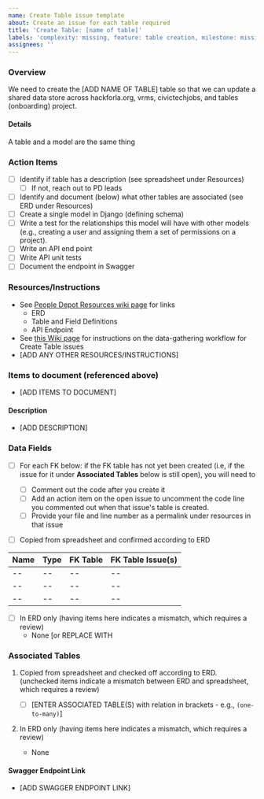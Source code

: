 ```yaml
---
name: Create Table issue template
about: Create an issue for each table required
title: 'Create Table: [name of table]'
labels: 'complexity: missing, feature: table creation, milestone: missing, role: back end, s: CTJ, s: hackforla.org, s: kb, s: tables, s: VRMS, size: 2pt'
assignees: ''
---
```


### Overview

We need to create the [ADD NAME OF TABLE] table so that we can update a shared data store across hackforla.org, vrms, civictechjobs, and tables (onboarding) project.

#### Details

A table and a model are the same thing

### Action Items

- [ ] Identify if table has a description (see spreadsheet under Resources)
    - [ ] If not, reach out to PD leads
- [ ] Identify and document (below) what other tables are associated (see ERD under Resources)
- [ ] Create a single model in Django (defining schema)
- [ ] Write a test for the relationships this model will have with other models (e.g., creating a user and assigning them a set of permissions on a project).
- [ ] Write an API end point
- [ ] Write API unit tests
- [ ] Document the endpoint in Swagger

### Resources/Instructions

- See [People Depot Resources wiki page](https://github.com/hackforla/peopledepot/wiki/Resources-and-Links) for links
    - ERD
    - Table and Field Definitions
    - API Endpoint
- See [this Wiki page](https://github.com/hackforla/peopledepot/wiki/Create-Table-issues-data-gathering-workflow) for instructions on the data-gathering workflow for Create Table issues
- [ADD ANY OTHER RESOURCES/INSTRUCTIONS]

### Items to document (referenced above)

- [ADD ITEMS TO DOCUMENT]

#### Description

- [ADD DESCRIPTION]

### Data Fields

- [ ] For each FK below: if the FK table has not yet been created (i.e, if the issue for it under **Associated Tables** below is still open), you will need to

    - [ ] Comment out the code after you create it
    - [ ] Add an action item on the open issue to uncomment the code line you commented out when that issue's table is created.
    - [ ] Provide your file and line number as a permalink under resources in that issue

- [ ] Copied from spreadsheet and confirmed according to ERD

| Name | Type | FK Table | FK Table Issue(s) |
| ---- | ---- | -------- | ----------------- |
| --   | --   | --       | --                |
| --   | --   | --       | --                |
| --   | --   | --       | --                |

- [ ] In ERD only (having items here indicates a mismatch, which requires a review)
    - None \[or REPLACE WITH

### Associated Tables

1. Copied from spreadsheet and checked off according to ERD. (unchecked items indicate a mismatch between ERD and spreadsheet, which requires a review)

    - [ ] \[ENTER ASSOCIATED TABLE(S) with relation in brackets - e.g., `(one-to-many)`\]

1. In ERD only (having items here indicates a mismatch, which requires a review)

    - None

#### Swagger Endpoint Link

- [ADD SWAGGER ENDPOINT LINK]
